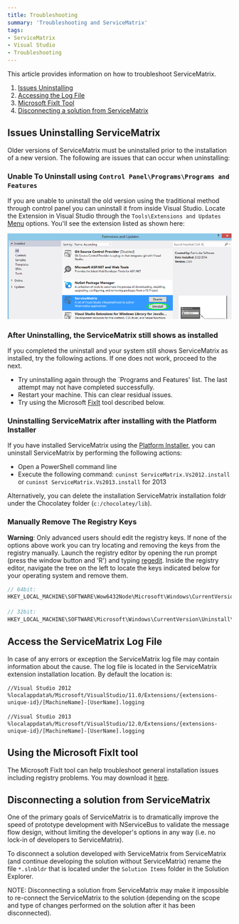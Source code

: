 ```yaml
---
title: Troubleshooting   
summary: 'Troubleshooting and ServiceMatrix'
tags:
- ServiceMatrix
- Visual Studio
- Troubleshooting
---
```


This article provides information on how to troubleshoot ServiceMatrix.

1.  [Issues Uninstalling](#issues-uninstalling-servicematrix)
2.  [Accessing the Log File](#access-the-servicematrix-log-file)
3.  [Microsoft FixIt Tool](#using-the-microsoft-fixit-tool)
4.  [Disconnecting a solution from ServiceMatrix](#disconnecting-a-solution-from-servicematrix)

## Issues Uninstalling ServiceMatrix

Older versions of ServiceMatrix must be uninstalled prior to the installation of a new version.  The following are issues that can occur when uninstalling:

### Unable To Uninstall using `Control Panel\Programs\Programs and Features`

If you are unable to uninstall the old version using the traditional method through control panel you can uninstall it from inside Visual Studio.  Locate the Extension in Visual Studio through the `Tools\Extensions and Updates` [Menu](images/servicematrix-vstudio-toolsmenu.png "Extensions Menu") options.  You'll see the extension listed as shown here:

![Uninstalling and Extension](images/servicematrix-vstudio-extensions-uninstall.png)

### After Uninstalling, the ServiceMatrix still shows as installed

If you completed the uninstall and your system still shows ServiceMatrix as installed, try the following actions.  If one does not work, proceed to the next.

- Try uninstalling again through the `Programs and Features' list.  The last attempt may not have completed successfully.  
- Restart your machine.  This can clear residual issues.
- Try using the Microsoft [FixIt](#using-the-microsoft-fixit-tool) tool described below. 

### Uninstalling ServiceMatrix after installing with the Platform Installer

If you have installed ServiceMatrix using the [Platform Installer](/platform/installer), you can uninstall ServiceMatrix by performing the following actions:

* Open a PowerShell command line 
* Execute the following command: `cuninst ServiceMatrix.Vs2012.install` or `cuninst ServiceMatrix.Vs2013.install` for 2013

Alternatively, you can delete the installation ServiceMatrix installation foldr under the Chocolatey folder (`c:/chocolatey/lib`).


### Manually Remove The Registry Keys

**Warning**: Only advanced users should edit the registry keys.  If none of the options above work you can try locating and removing the keys from the registry manually. Launch the registry editor by opening the run prompt (press the window button and 'R') and typing [regedit](images/servicematrix-runregedit.png "Running Regedit").  Inside the registry editor, navigate the tree on the left to locate the keys indicated below for your operating system and remove them.

```C#
// 64bit:
HKEY_LOCAL_MACHINE\SOFTWARE\Wow6432Node\Microsoft\Windows\CurrentVersion\Uninstall\Particular Software ServiceMatrix 2.0.0

// 32bit:
HKEY_LOCAL_MACHINE\SOFTWARE\Microsoft\Windows\CurrentVersion\Uninstall\Particular Software ServiceMatrix 2.0.0
```

## Access the ServiceMatrix Log File
In case of any errors or exception the ServiceMatrix log file may contain information about the cause.  The log file is located in the ServiceMatrix extension installation location.  By default the location is:
```
//Visual Studio 2012
%localappdata%/Microsoft/VisualStudio/11.0/Extensions/{extensions-unique-id}/[MachineName]-[UserName].logging

//Visual Studio 2013
%localappdata%/Microsoft/VisualStudio/12.0/Extensions/{extensions-unique-id}/[MachineName]-[UserName].logging
```

## Using the Microsoft FixIt tool
The Microsoft FixIt tool can help troubleshoot general installation issues including registry problems.  You may download it [here](https://support.microsoft.com/mats/program_install_and_uninstall/en-us "Microsoft FixIt tool"). 


## Disconnecting a solution from ServiceMatrix

One of the primary goals of ServiceMatrix is to dramatically improve the speed of prototype development with NServiceBus to validate the message flow design, without limiting the developer's options in any way (i.e. no lock-in of developers to ServiceMatrix).

To disconnect a solution developed with ServiceMatrix from ServiceMatrix (and continue developing the solution without ServiceMatrix) rename the file `*.slnbldr` that is located under the `Solution Items` folder in the Solution Explorer.

NOTE: Disconnecting a solution from ServiceMatrix may make it impossible to re-connect the ServiceMatrix to the solution (depending on the scope and type of changes performed on the solution after it has been disconnected).

